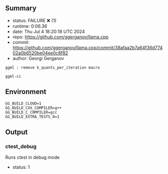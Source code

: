 ## Summary

- status:  FAILURE ❌ (1)
- runtime: 0:06.36
- date:    Thu Jul  4 18:20:18 UTC 2024
- repo:    https://github.com/ggerganov/llama.cpp
- commit:  https://github.com/ggerganov/llama.cpp/commit/38afaa2b7a64f36d77402a0b6520be04ee0c8f82
- author:  Georgi Gerganov
```
ggml : remove k_quants_per_iteration macro

ggml-ci
```

## Environment

```
GG_BUILD_CLOUD=1
GG_BUILD_CXX_COMPILER=g++
GG_BUILD_C_COMPILER=gcc
GG_BUILD_EXTRA_TESTS_0=1
```

## Output

### ctest_debug

Runs ctest in debug mode
- status: 1
```

```

